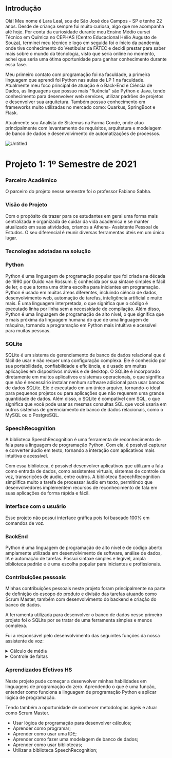 ## Introdução
Olá! Meu nome é Lara Leal, sou de São José dos Campos - SP e tenho 22 anos. Desde de criança sempre fui muito curiosa, algo que me acompanha até hoje. Por conta da curiosidade durante meu Ensino Médio cursei Técnico em Química no CEPHAS (Centro Educacional Hélio Augusto de Souza), terminei meu técnico e logo em seguida foi o ínicio da pandemia, onde tive conhecimento do Vestibular da FATEC e decidi prestar para saber mais sobre o mundo da técnologia, visto que seria online no momento, achei que seria uma ótima oportunidade para ganhar conhecimento durante essa fase.

Meu primeiro contato com programação foi na faculdade, a primeira linguagem que aprendi foi Python nas aulas de LP 1 na faculdade. Atualmente meu foco principal de atuação é o Back-End e Ciência de Dados, as linguagens que possuo mais "fluência" são Python e Java, tendo conhecimento para desenvolver web services, utilizar padrões de projetos e desenvolver sua arquitetura. Também possuo conhecimento em frameworks muito utilizadas no mercado como: Quarkus, SpringBoot e Flask.

Atualmente sou Analista de Sistemas na Farma Conde, onde atuo principalmente com levantamento de requisitos, arquitetura e modelagem de banco de dados e desenvolvimento de automatizações de processos. 

![Untitled](https://media.discordapp.net/attachments/888964389368131629/1112824544814702602/als.png)
# Projeto 1: 1º Semestre de 2021

### Parceiro Acadêmico

O parceiro do projeto nesse semestre foi o professor Fabiano Sabha.

### Visão do Projeto

Com o propósito de trazer para os estudantes em geral uma forma mais centralizada e organizada de cuidar da vida acadêmica e se manter atualizado em suas atividades, criamos a Athena- Assistente Pessoal de Estudos. O seu diferencial é reunir diversas ferramentas úteis em um único lugar.

### Tecnologias adotadas na solução

### Python

Python é uma linguagem de programação popular que foi criada na década de 1990 por Guido van Rossum. É conhecida por sua sintaxe simples e fácil de ler, o que a torna uma ótima escolha para iniciantes em programação. Python é usado em muitas áreas diferentes, incluindo ciência de dados, desenvolvimento web, automação de tarefas, inteligência artificial e muito mais. É uma linguagem interpretada, o que significa que o código é executado linha por linha sem a necessidade de compilação. Além disso, Python é uma linguagem de programação de alto nível, o que significa que é mais próxima da linguagem humana do que de uma linguagem de máquina, tornando a programação em Python mais intuitiva e acessível para muitas pessoas.

### **SQLite**

SQLite é um sistema de gerenciamento de banco de dados relacional que é fácil de usar e não requer uma configuração complexa. Ele é conhecido por sua portabilidade, confiabilidade e eficiência, e é usado em muitas aplicações em dispositivos móveis e de desktop. O SQLite é incorporado diretamente em muitos aplicativos e sistemas operacionais, o que significa que não é necessário instalar nenhum software adicional para usar bancos de dados SQLite. Ele é executado em um único arquivo, tornando-o ideal para pequenos projetos ou para aplicações que não requerem uma grande quantidade de dados. Além disso, o SQLite é compatível com SQL, o que significa que você pode usar as mesmas consultas SQL que você usaria em outros sistemas de gerenciamento de banco de dados relacionais, como o MySQL ou o PostgreSQL.

### SpeechRecognition

A biblioteca SpeechRecognition é uma ferramenta de reconhecimento de fala para a linguagem de programação Python. Com ela, é possível capturar e converter áudio em texto, tornando a interação com aplicativos mais intuitiva e acessível.

Com essa biblioteca, é possível desenvolver aplicativos que utilizam a fala como entrada de dados, como assistentes virtuais, sistemas de controle de voz, transcrições de áudio, entre outros. A biblioteca SpeechRecognition simplifica muito a tarefa de processar áudio em texto, permitindo que desenvolvedores implementem recursos de reconhecimento de fala em suas aplicações de forma rápida e fácil.

### Interface com o usuário

Esse projeto não possui interface gráfica pois foi baseado 100% em comandos de voz. 

### BackEnd

Python é uma linguagem de programação de alto nível e de código aberto amplamente utilizada em desenvolvimento de software, análise de dados, IA e automação de tarefas. Possui sintaxe simples e legível, ampla biblioteca padrão e é uma escolha popular para iniciantes e profissionais.

### Contribuições pessoais

Minhas contribuições pessoais neste projeto foram principalmente na parte de definição do escopo do produto e divisão das tarefas atuando como Scrum Master, também com desenvolvimento do backend e criação do banco de dados.

A ferramenta utilizada para desenvolver o banco de dados nesse primeiro projeto foi o SQLite por se tratar de uma ferramenta simples e menos complexa. 

Fui a responsável pelo desenvolvimento das seguintes funções da nossa assistente de voz:

</details>

<details>
<summary> Cálculo de média </summary>

![Untitled](https://media.discordapp.net/attachments/888964389368131629/1112808901230985288/media.png?width=1025&height=370)
</details>

<details>
<summary> Controle de faltas </summary>

![Untitled](https://media.discordapp.net/attachments/888964389368131629/1112808900920619088/faltas.png?width=536&height=401)
</details>

### Aprendizados Efetivos HS

Neste projeto pude começar a desenvolver minhas habilidades em linguagens de programação do zero. Aprendendo o que é uma função, entender como funciona a linguagem de programação Python e aplicar lógica de programação. 
    
Tendo também a oportunidade de conhecer metodologias ágeis e atuar como Scrum Master.  
    
- Usar lógica de programação para desenvolver cálculos;
- Aprender como programar;
- Aprender como usar uma IDE;
- Aprender como fazer uma modelagem de banco de dados;
- Aprender como usar bibliotecas;
- Utilizar a biblioteca SpeechRecognition;
